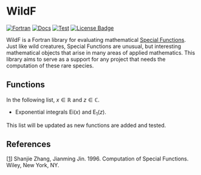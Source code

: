 # WildF

[![Fortran][Fortran Badge]][Fortran]
[![Docs][Docs Status Badge]][Docs Status]
[![Test][Test Status Badge]][Test Status]
[![License Badge]][License]

WildF is a Fortran library for evaluating mathematical [Special Functions]. Just like wild creatures, Special Functions are unusual, but interesting mathematical objects that arise in many areas of applied mathematics. This library aims to serve as a support for any project that needs the computation of these rare species.

## Functions
In the following list, $x \in \mathbb{R}$ and $z \in \mathbb{C}$.

* Exponential integrals $\mathrm{Ei}(x)$ and $\mathrm{E}_1(z)$.

This list will be updated as new functions are added and tested.

## References
[[1][Book Zhang]] Shanjie Zhang, Jianming Jin. 1996. Computation of Special Functions. Wiley, New York, NY.

<!-- Links -->
<!-- Badges -->
[Fortran]: https://fortran-lang.org/
[Fortran Badge]: https://img.shields.io/badge/Fortran-734f96?logo=fortran&style=flat
[Docs Status]: https://github.com/rodpcastro/wildf
[Docs Status Badge]: https://img.shields.io/badge/docs-todo-red
[Test Status]: https://github.com/rodpcastro/wildf/actions/workflows/test.yml
[Test Status Badge]: https://github.com/rodpcastro/wildf/actions/workflows/test.yml/badge.svg
[License]: https://github.com/rodpcastro/wildf/blob/main/LICENSE
[License Badge]: https://img.shields.io/badge/License-MIT-yellow
<!-- Introduction -->
[Special Functions]: https://www.britannica.com/science/special-function
<!-- References -->
[Book Zhang]: https://search.worldcat.org/title/33971114
